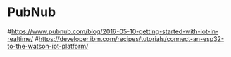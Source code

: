 # PubNub
#https://www.pubnub.com/blog/2016-05-10-getting-started-with-iot-in-realtime/
#https://developer.ibm.com/recipes/tutorials/connect-an-esp32-to-the-watson-iot-platform/

